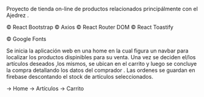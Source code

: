 <!-- ---------------------------------- Chessers  ---------------------------------- -->

Proyecto de tienda on-line de productos relacionados principálmente con el Ajedrez .



<!-- --------------------------------- Librerias ---------------------------------- -->
© React Bootstrap
© Axios
© React Router DOM 
© React Toastify

<!-- ---------------------------------- Fuentes Externas ---------------------------------- -->

© Google Fonts

<!-- ---------------------------------- Funcionamiento Gral. ---------------------------------- -->

Se inicia la aplicación web en una home en la cual figura un navbar 
para localizar los productos dispinibles para su venta.
Una vez se deciden el/los artículos deseados ,los mismos, se ubican en el carrito y luego se concluye 
la compra detallando los datos del comprador .
Las ordenes se guardan en firebase descontando el stock de artículos seleccionados.


<!-- ---------------------------------- Secciones de la Aplicación web ---------------------------------- -->

-> Home
-> Artículos
-> Carrito

